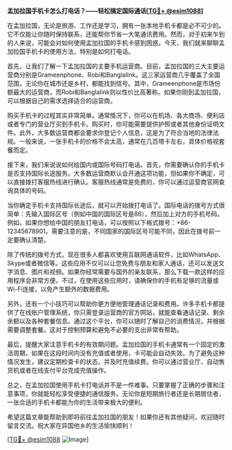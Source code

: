 **孟加拉国手机卡怎么打电话？——轻松搞定国际通话[[TG💪+ @esim1088](https://t.me/s/esim1088)]**

在孟加拉国，无论是旅游、工作还是学习，拥有一张本地手机卡都是必不可少的。它不仅能让你随时保持联系，还能帮你节省一大笔通讯费用。然而，对于初来乍到的人来说，可能会对如何使用孟加拉国的手机卡感到困惑。今天，我们就来聊聊孟加拉国手机卡的使用方法，特别是如何打电话。

首先，让我们了解一下孟加拉国的主要手机运营商。目前，孟加拉国的三大主要运营商分别是Grameenphone、Robi和Banglalink。这三家运营商几乎覆盖了全国范围，无论你在城市还是乡村，都能找到信号。其中，Grameenphone是市场份额最大的运营商，而Robi和Banglalink则以性价比高著称。如果你刚到孟加拉国，可以根据自己的需求选择适合的运营商。

购买手机卡的过程其实非常简单。通常情况下，你可以在机场、各大商场、便利店或者专门的营业厅买到手机卡。购买时，你可能需要提供护照或者其他身份证明文件。此外，大多数运营商都会要求你登记个人信息，这是为了符合当地的法律法规。一般来说，一张手机卡的价格不会太高，通常在几百塔卡左右，具体价格视套餐而定。

接下来，我们来说说如何给国内或国际号码打电话。首先，你需要确认你的手机卡是否支持国际长途服务。大多数运营商默认会开通这项功能，但如果你不确定，可以直接拨打客服热线进行确认。客服热线通常是免费的，你可以通过运营商官网查询具体的号码。

当你确定手机卡支持国际长途后，就可以开始拨打电话了。国际电话的拨号方式很简单：先输入国际区号（例如中国的国际区号是86），然后加上对方的手机号码。例如，如果你想给中国的朋友打电话，可以按照以下格式拨号：+86-12345678901。需要注意的是，不同国家的国际区号可能不同，因此在拨号前一定要确认清楚。

除了传统的拨号方式，现在很多人都喜欢使用互联网通话软件，比如WhatsApp、Skype或者微信等。这些应用不仅可以让您免费与朋友和家人通话，还可以发送文字消息、图片和视频。如果你经常需要与国外的亲友联系，那么下载一款这样的应用程序会非常方便。不过，在使用这些应用时，请确保你的手机有足够的流量或Wi-Fi连接，以免产生额外的数据费用。

另外，还有一个小技巧可以帮助你更方便地管理通话记录和费用。许多手机卡都提供了在线账户管理系统，你只需登录运营商的官方网站，就能查看通话记录、剩余余额以及各种套餐信息。通过这个平台，你可以随时了解自己的消费情况，并根据需要调整套餐。这对于控制预算和避免不必要的支出非常有帮助。

最后，提醒大家注意手机卡的有效期问题。孟加拉国的手机卡通常有一个固定的激活周期，如果在这段时间内没有充值或者使用，卡可能会自动失效。为了避免这种情况发生，建议定期检查卡的状态，并及时充值续费。你可以通过营业厅、自动售货机或者在线支付平台完成充值操作。

总之，在孟加拉国使用手机卡打电话并不是一件难事。只要掌握了正确的步骤和注意事项，你就能轻松享受便捷的通信服务。无论你是短期旅行者还是长期居住者，一张合适的手机卡都能为你的生活带来极大的便利。

希望这篇文章能帮助到即将前往孟加拉国的朋友！如果你还有其他疑问，欢迎随时留言交流。祝大家在异国他乡的生活愉快顺利！

[[TG💪+ @esim1088](https://t.me/s/esim1088) ![Image](https://i.postimg.cc/4NQfJmqS/Snipaste-2025-05-13-00-14-12.png)]